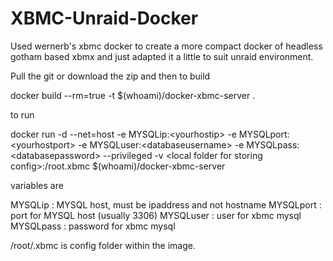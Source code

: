 XBMC-Unraid-Docker
==================


Used wernerb's xbmc docker to create a more compact docker of headless gotham based xbmx and just adapted it a little to suit unraid environment.

Pull the git or download the zip and then to build 

docker build --rm=true -t $(whoami)/docker-xbmc-server .

to run 

docker run -d --net=host -e MYSQLip:\<yourhostip\> -e MYSQLport:\<yourhostport\> -e MYSQLuser:\<databaseusername\> -e MYSQLpass:\<databasepassword\> --privileged -v \<local folder for storing config\>:/root.xbmc $(whoami)/docker-xbmc-server


variables are

MYSQLip : MYSQL host, must be ipaddress and not hostname
MYSQLport  : port for MYSQL host (usually 3306)
MYSQLuser  : user for xbmc mysql 
MYSQLpass  : password for xbmc mysql

/root/.xbmc is config folder within the image.




